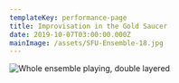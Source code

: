 ```yaml
---
templateKey: performance-page
title: Improvisation in the Gold Saucer
date: 2019-10-07T03:00:00.000Z
mainImage: /assets/SFU-Ensemble-18.jpg
---
```



![Whole ensemble playing, double layered](/assets/SFU-Ensemble-22.jpg)

